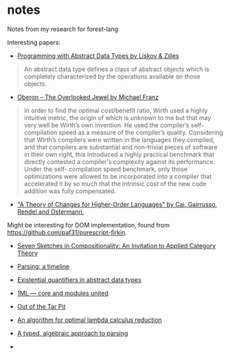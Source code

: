 # notes
Notes from my research for forest-lang

Interesting papers:

* [Programming with Abstract Data Types by Liskov & Zilles](http://citeseerx.ist.psu.edu/viewdoc/download?doi=10.1.1.136.3043&rep=rep1&type=pdf)

> An abstract data type defines a class of abstract objects which is completely characterized by the operations available on those objects.

* [Oberon – The Overlooked Jewel by Michael Franz](http://citeseerx.ist.psu.edu/viewdoc/download?doi=10.1.1.90.7173&rep=rep1&type=pdf)

> In order to find the optimal cost/benefit ratio, Wirth used a highly intuitive metric, the origin of which is unknown to me but that may very well be Wirth’s own invention. He used the compiler’s self-compilation speed as a measure of the compiler’s quality. Considering that Wirth’s compilers were written in the languages they compiled, and that compilers are substantial and non-trivial pieces of software in their own right, this introduced a highly practical benchmark that directly contested a compiler's complexity against its performance. Under the self- compilation speed benchmark, only those optimizations were allowed to be incorporated into a compiler that accelerated it by so much that the intrinsic cost of the new code addition was fully compensated.


* ["A Theory of Changes for Higher-Order Languages" by Cai, Gairrusso, Rendel and Ostermann.](https://arxiv.org/pdf/1312.0658.pdf)

Might be interesting for DOM implementation, found from https://github.com/paf31/purescript-firkin.


* [Seven Sketches in Compositionality: An Invitation to Applied Category Theory](https://arxiv.org/pdf/1803.05316.pdf)

* [Parsing: a timeline](https://jeffreykegler.github.io/personal/timeline_v3)

* [Existential quantifiers in abstract data types](https://link.springer.com/chapter/10.1007/3-540-09510-1_7)

* [1ML — core and modules united](https://people.mpi-sws.org/~rossberg/1ml/)

* [Out of the Tar Pit](http://curtclifton.net/papers/MoseleyMarks06a.pdf)

* [An algorithm for optimal lambda calculus reduction](https://dl.acm.org/citation.cfm?id=96711)

* [A typed, algebraic approach to parsing](https://www.cl.cam.ac.uk/~nk480/parsing.pdf)

* [](https://arxiv.org/pdf/1802.03292.pdf)
